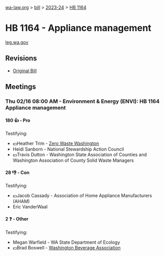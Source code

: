 [wa-law.org](/) > [bill](/bill/) > [2023-24](/bill/2023-24/) > [HB 1164](/bill/2023-24/hb/1164/)

# HB 1164 - Appliance management
[leg.wa.gov](https://app.leg.wa.gov/billsummary?BillNumber=1164&Year=2023&Initiative=false)

## Revisions
* [Original Bill](1/)

## Meetings
### Thu 02/16 08:00 AM - Environment & Energy (ENVI): HB 1164 Appliance management
#### 180 👍 - Pro
Testifying:
* 💵Heather Trim - [Zero Waste Washington](/org/zero_waste_washington/)
* Heidi Sanborn - National Stewardship Action Council
* 💵Travis Dutton - Washington State Association of Counties and Washington Association of County Solid Waste Managers

#### 28 👎 - Con
Testifying:
* 💵Jacob Cassady - Association of Home Appliance Manufacturers (AHAM)
* Eric VanderWaal

#### 2 ❓ - Other
Testifying:
* Megan Warfield - WA State Department of Ecology
* 💵Brad Boswell - [Washington Beverage Association](/org/washington_beverage_association/)
